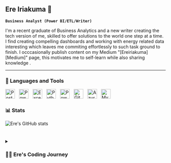 ## Ere Iriakuma 👋

**`Business Analyst (Power BI/ETL/Writer)`**

<!--
**Iriakuma/Iriakuma** is a ✨ _special_ ✨ repository because its `README.md` (this file) appears on your GitHub profile.

Here are some ideas to get you started:

- 🔭 I’m currently working on ...
- 🌱 I’m currently learning Microft Azure...
- 👯 I’m looking to collaborate on ...
- 🤔 I’m looking for help with ...
- 💬 Ask me about ...
- 📫 How to reach me: ...
- 😄 Pronouns: ...
- ⚡ Fun fact: ...
-->

I'm a recent graduate of Business Analytics and a new writer creating the tech version of me, skilled to offer solutions to the world one step at a time. I find creating compelling dashboards and working with energy related data interesting which leaves me commiting effortlessly to such task ground to finish. I occcasionally publish content on my Medium "[Ereiriakuma][Medium]" page, this motivates me to self-learn while also sharing knowledge .

   <p align="left">
      <a></a>
   </p>

---

### 🧰 Languages and Tools

<img align="left" alt="PostgreSQL" width="30px" style="padding-right:10px;" src="https://upload.wikimedia.org/wikipedia/commons/b/ba/Database-postgres.svg"/>
<img align="left" alt="PowerBI" width="30px" style="padding-right:10px;" src="https://upload.wikimedia.org/wikipedia/commons/c/cf/New_Power_BI_Logo.svg" />
<img align="left" alt="Excel" width="30px" style="padding-right:10px;" src="https://upload.wikimedia.org/wikipedia/commons/7/73/Microsoft_Excel_2013-2019_logo.svg" />
<img align="left" alt="Python" width="30px" style="padding-right:10px;" src="https://cdn.jsdelivr.net/gh/devicons/devicon/icons/python/python-plain.svg" />
<img align="left" alt="Power-Patform" width="30px" style="padding-right:10px;" src="https://upload.wikimedia.org/wikipedia/commons/1/1a/Microsoft_Power_Platform_logo.svg" />
<img align="left" alt="GitHub" width="30px" style="padding-right:10px;" src="https://cdn.jsdelivr.net/gh/devicons/devicon/icons/github/github-original.svg" />
<img align="left" alt="Azure" width="30px" style="padding-right:10px;" src="https://upload.wikimedia.org/wikipedia/commons/a/a8/Microsoft_Azure_Logo.svg" />
<img align="left" alt="MySQL" width="30px" style="padding-right:10px;" src="https://upload.wikimedia.org/wikipedia/commons/0/0a/MySQL_textlogo.svg" />

<br />

#

#

### 📊 Stats

![Ere's GitHub stats](https://github-readme-stats.vercel.app/api?username=Iriakuma&show_icons=true&theme=gruvbox)

<!-- ![GitHub Streak](https://streak-stats.demolab.com?user=Iriakuma&theme=gruvbox&border_radius=4.5) -->

#

<details>
 <summary><h3>👨‍💻 Ere's Coding Journey</h3></summary>
   As an tech ex-novice and a mid-level business analyst, my journey has been a maze. I started off trying my hands on any tool I did hear of..haha! I bet this might resonate with someone out there. Gaining more knowledge to better understand the field then became the drive. As it all started crunching out and I started alligning my skills with my interest I find the power of data tools, data manipulation and outcomes so riveting. Data rules!. As I progress on my journey I am also delving into ML and AI

[Blogs]: https://medium.com/@ereiriakuma_52992
